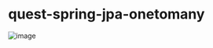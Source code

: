 # quest-spring-jpa-onetomany
![image](https://user-images.githubusercontent.com/95581517/202225844-8ecebe49-0248-4f6d-ac18-0dbd9fc260b0.png)
